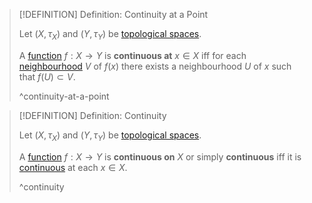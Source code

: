 >[!DEFINITION] Definition: Continuity at a Point
>
>Let $(X,\tau_X)$ and $(Y,\tau_Y)$ be [topological spaces](../Topological%20Space.md).
>
>A [function](../../../Analysis/Functions/Function.md) $f: X \to Y$ is **continuous at** $x \in X$ iff for each [neighbourhood](../Neighbourhoods.md) $V$ of $f(x)$ there exists a neighbourhood $U$ of $x$ such that $f(U) \subset V$.
>
>^continuity-at-a-point
>

>[!DEFINITION] Definition: Continuity
>
>Let $(X,\tau_X)$ and $(Y,\tau_Y)$ be [topological spaces](../Topological%20Space.md).
>
>A [function](../../../Analysis/Functions/Function.md) $f: X \to Y$ is **continuous on** $X$ or simply **continuous** iff it is [continuous](Continuity.md#^continuity-at-a-point) at each $x \in X$.
>
>^continuity
>
